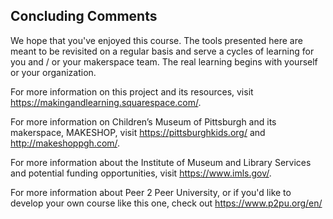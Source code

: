## Concluding Comments

We hope that you've enjoyed this course. The tools presented here are meant to be revisited on a regular basis and serve a cycles of learning for you and / or your makerspace team. The real learning begins with yourself or your organization. 

For more information on this project and its resources, visit  <https://makingandlearning.squarespace.com/>. 

For more information on Children’s Museum of Pittsburgh and its makerspace, MAKESHOP, visit <https://pittsburghkids.org/> and <http://makeshoppgh.com/>.

For more information about the Institute of Museum and Library Services and potential funding opportunities, visit <https://www.imls.gov/>.

For more information about Peer 2 Peer University, or if you'd like to develop your own course like this one, check out <https://www.p2pu.org/en/>
